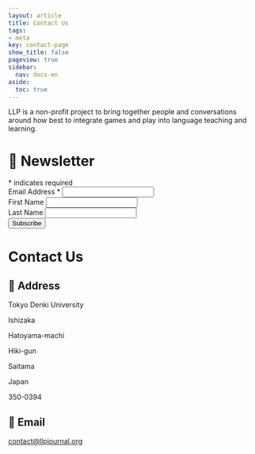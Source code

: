 ```yaml
---
layout: article
title: Contact Us
tags:
- meta
key: contact-page
show_title: false
pageview: true
sidebar:
  nav: docs-en
aside:
  toc: true
---
```


LLP is a non-profit project to bring together people and conversations around how best to integrate games and play into language teaching and learning.

# 📰 Newsletter

<!-- Begin Mailchimp Signup Form -->
<div id="mc_embed_signup">
<form action="https://llpjournal.us5.list-manage.com/subscribe/post?u=f3f9964ec0f815f786be5441c&amp;id=7c24a3a6c4" method="post" id="mc-embedded-subscribe-form" name="mc-embedded-subscribe-form" class="validate" target="_blank" novalidate>
    <div id="mc_embed_signup_scroll">
<div class="indicates-required"><span class="asterisk">*</span> indicates required</div>
<div class="mc-field-group">
	<label for="mce-EMAIL">Email Address  <span class="asterisk">*</span>
</label>
	<input type="email" value="" name="EMAIL" class="required email" id="mce-EMAIL">
</div>
<div class="mc-field-group">
	<label for="mce-FNAME">First Name </label>
	<input type="text" value="" name="FNAME" class="" id="mce-FNAME">
</div>
<div class="mc-field-group">
	<label for="mce-LNAME">Last Name </label>
	<input type="text" value="" name="LNAME" class="" id="mce-LNAME">
</div>
	<div id="mce-responses" class="clear">
		<div class="response" id="mce-error-response" style="display:none"></div>
		<div class="response" id="mce-success-response" style="display:none"></div>
	</div>    <!-- real people should not fill this in and expect good things - do not remove this or risk form bot signups-->
    <div style="position: absolute; left: -5000px;" aria-hidden="true"><input type="text" name="b_f3f9964ec0f815f786be5441c_7c24a3a6c4" tabindex="-1" value=""></div>
    <div class="clear"><input type="submit" value="Subscribe" name="subscribe" id="mc-embedded-subscribe" class="button button--success button--rounded button--lg"></div>
    </div>
</form>
</div>

<!--End mc_embed_signup-->

# Contact Us

## 🏢 Address

Tokyo Denki University

Ishizaka

Hatoyama-machi

Hiki-gun

Saitama

Japan

350-0394

## 📧 Email

[contact@llpjournal.org](mailto:contact@llpjournal.org)